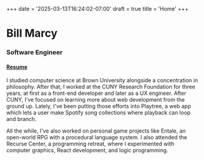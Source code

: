 +++
date = '2025-03-13T16:24:02-07:00'
draft = true
title = 'Home'
+++
# Bill Marcy

### Software Engineer

#### [Resume](/bill-marcy-resume.pdf)

I studied computer science at Brown University alongside a concentration in philosophy. After that, I worked at the CUNY Research Foundation for three years, at first as a front-end developer and later as a UX engineer. After CUNY, I've focused on learning more about web development from the ground up. Lately, I've been putting those efforts into Playtree, a web app which lets a user make Spotify song collections where playback can loop and branch.

All the while, I've also worked on personal game projects like Entale, an open-world RPG with a procedural language system. I also attended the Recurse Center, a programming retreat, where I experimented with computer graphics, React development, and logic programming.

